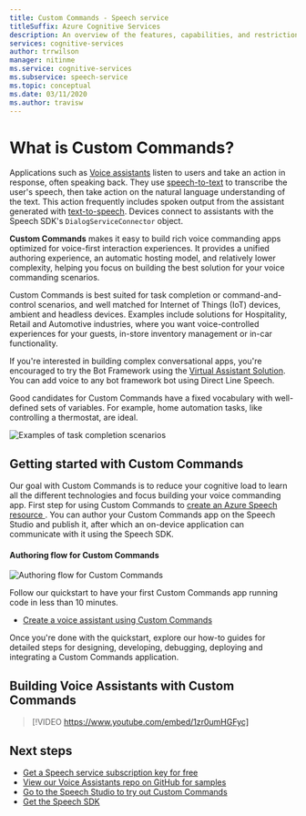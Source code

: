 ```yaml
---
title: Custom Commands - Speech service
titleSuffix: Azure Cognitive Services
description: An overview of the features, capabilities, and restrictions for Custom Commands, a solution for creating voice applications.
services: cognitive-services
author: trrwilson
manager: nitinme
ms.service: cognitive-services
ms.subservice: speech-service
ms.topic: conceptual
ms.date: 03/11/2020
ms.author: travisw
---
```


# What is Custom Commands?

Applications such as [Voice assistants](voice-assistants.md) listen to users and take an action in response, often speaking back. They use [speech-to-text](speech-to-text.md) to transcribe the user's speech, then take action on the natural language understanding of the text. This action frequently includes spoken output from the assistant generated with [text-to-speech](text-to-speech.md). Devices connect to assistants with the Speech SDK's `DialogServiceConnector` object.

**Custom Commands** makes it easy to build rich voice commanding apps optimized for voice-first interaction experiences. It provides a unified authoring experience, an automatic hosting model, and relatively lower complexity, helping you focus on building the best solution for your voice commanding scenarios.

Custom Commands is best suited for task completion or command-and-control scenarios, and well matched for Internet of Things (IoT) devices, ambient and headless devices. Examples include solutions for Hospitality, Retail and Automotive industries, where you want voice-controlled experiences for your guests, in-store inventory management or in-car functionality.

If you're interested in building complex conversational apps, you're encouraged to try the Bot Framework using the [Virtual Assistant Solution](/azure/bot-service/bot-builder-enterprise-template-overview). You can add voice to any bot framework bot using Direct Line Speech.

Good candidates for Custom Commands have a fixed vocabulary with well-defined sets of variables. For example, home automation tasks, like controlling a thermostat, are ideal.

   ![Examples of task completion scenarios](media/voice-assistants/task-completion-examples.png "task completion examples")

## Getting started with Custom Commands

Our goal with Custom Commands is to reduce your cognitive load to learn all the different technologies and focus building your voice commanding app. First step for using Custom Commands to <a href="https://ms.portal.azure.com/#create/Microsoft.CognitiveServicesSpeechServices" target="_blank">create an Azure Speech resource </a>. You can author your Custom Commands app on the Speech Studio and publish it, after which an on-device application can communicate with it using the Speech SDK.

#### Authoring flow for Custom Commands
   ![Authoring flow for Custom Commands](media/voice-assistants/custom-commands-flow.png "The Custom Commands authoring flow")

Follow our quickstart to have your first Custom Commands app running code in less than 10 minutes.

* [Create a voice assistant using Custom Commands](quickstart-custom-commands-application.md)

Once you're done with the quickstart, explore our how-to guides for detailed steps for designing, developing, debugging, deploying and integrating a Custom Commands application.

## Building Voice Assistants with Custom Commands
> [!VIDEO https://www.youtube.com/embed/1zr0umHGFyc]

## Next steps

* [Get a Speech service subscription key for free](overview.md#try-the-speech-service-for-free)
* [View our Voice Assistants repo on GitHub for samples](https://aka.ms/speech/cc-samples)
* [Go to the Speech Studio to try out Custom Commands](https://speech.microsoft.com/customcommands)
* [Get the Speech SDK](speech-sdk.md)
